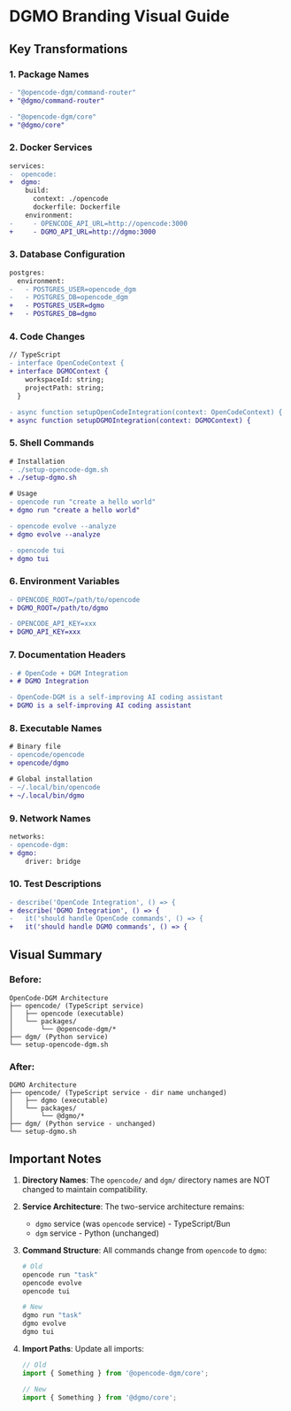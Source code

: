 # DGMO Branding Visual Guide

## Key Transformations

### 1. Package Names
```diff
- "@opencode-dgm/command-router"
+ "@dgmo/command-router"

- "@opencode-dgm/core"
+ "@dgmo/core"
```

### 2. Docker Services
```diff
services:
-  opencode:
+  dgmo:
    build:
      context: ./opencode
      dockerfile: Dockerfile
    environment:
-     - OPENCODE_API_URL=http://opencode:3000
+     - DGMO_API_URL=http://dgmo:3000
```

### 3. Database Configuration
```diff
postgres:
  environment:
-   - POSTGRES_USER=opencode_dgm
-   - POSTGRES_DB=opencode_dgm
+   - POSTGRES_USER=dgmo
+   - POSTGRES_DB=dgmo
```

### 4. Code Changes
```diff
// TypeScript
- interface OpenCodeContext {
+ interface DGMOContext {
    workspaceId: string;
    projectPath: string;
  }

- async function setupOpenCodeIntegration(context: OpenCodeContext) {
+ async function setupDGMOIntegration(context: DGMOContext) {
```

### 5. Shell Commands
```diff
# Installation
- ./setup-opencode-dgm.sh
+ ./setup-dgmo.sh

# Usage
- opencode run "create a hello world"
+ dgmo run "create a hello world"

- opencode evolve --analyze
+ dgmo evolve --analyze

- opencode tui
+ dgmo tui
```

### 6. Environment Variables
```diff
- OPENCODE_ROOT=/path/to/opencode
+ DGMO_ROOT=/path/to/dgmo

- OPENCODE_API_KEY=xxx
+ DGMO_API_KEY=xxx
```

### 7. Documentation Headers
```diff
- # OpenCode + DGM Integration
+ # DGMO Integration

- OpenCode-DGM is a self-improving AI coding assistant
+ DGMO is a self-improving AI coding assistant
```

### 8. Executable Names
```diff
# Binary file
- opencode/opencode
+ opencode/dgmo

# Global installation
- ~/.local/bin/opencode
+ ~/.local/bin/dgmo
```

### 9. Network Names
```diff
networks:
- opencode-dgm:
+ dgmo:
    driver: bridge
```

### 10. Test Descriptions
```diff
- describe('OpenCode Integration', () => {
+ describe('DGMO Integration', () => {
-   it('should handle OpenCode commands', () => {
+   it('should handle DGMO commands', () => {
```

## Visual Summary

### Before:
```
OpenCode-DGM Architecture
├── opencode/ (TypeScript service)
│   ├── opencode (executable)
│   └── packages/
│       └── @opencode-dgm/*
├── dgm/ (Python service)
└── setup-opencode-dgm.sh
```

### After:
```
DGMO Architecture
├── opencode/ (TypeScript service - dir name unchanged)
│   ├── dgmo (executable)
│   └── packages/
│       └── @dgmo/*
├── dgm/ (Python service - unchanged)
└── setup-dgmo.sh
```

## Important Notes

1. **Directory Names**: The `opencode/` and `dgm/` directory names are NOT changed to maintain compatibility.

2. **Service Architecture**: The two-service architecture remains:
   - `dgmo` service (was `opencode` service) - TypeScript/Bun
   - `dgm` service - Python (unchanged)

3. **Command Structure**: All commands change from `opencode` to `dgmo`:
   ```bash
   # Old
   opencode run "task"
   opencode evolve
   opencode tui
   
   # New
   dgmo run "task"
   dgmo evolve
   dgmo tui
   ```

4. **Import Paths**: Update all imports:
   ```typescript
   // Old
   import { Something } from '@opencode-dgm/core';
   
   // New
   import { Something } from '@dgmo/core';
   ```